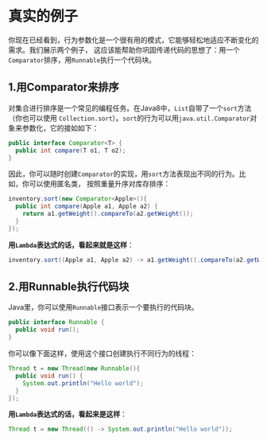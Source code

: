 真实的例子
================================================================================
你现在已经看到，行为参数化是一个很有用的模式，它能够轻松地适应不断变化的需求。我们展示两个例子，
这应该能帮助你巩固传递代码的思想了：用一个`Comparator`排序，用`Runnable`执行一个代码块。

## 1.用Comparator来排序
对集合进行排序是一个常见的编程任务。在Java8中，`List`自带了一个`sort`方法（你也可以使用
`Collection.sort`）。`sort`的行为可以用`java.util.Comparator`对象来参数化，它的接如如下：
```java
public interface Comparator<T> {
  public int compare(T o1, T o2);
}
```
因此，你可以随时创建`Comparator`的实现，用`sort`方法表现出不同的行为。比如，你可以使用匿名类，
按照重量升序对库存排序：
```java
inventory.sort(new Comparator<Apple>(){
  public int compare(Apple a1, Apple a2) {
    return a1.getWeight().compareTo(a2.getWeight());
  }
});
```
**用`Lambda`表达式的话，看起来就是这样**：
```java
inventory.sort((Apple a1, Apple a2) -> a1.getWeight().compareTo(a2.getWeight()));
```

## 2.用Runnable执行代码块
Java里，你可以使用`Runnable`接口表示一个要执行的代码块。
```java
public interface Runnable {
  public void run();
}
```
你可以像下面这样，使用这个接口创建执行不同行为的线程：
```java
Thread t = new Thread(new Runnable(){
  public void run() {
    System.out.println("Hello world");
  }
});
```
**用`Lambda`表达式的话，看起来是这样**：
```java
Thread t = new Thread(() -> System.out.println("Hello world"));
```
